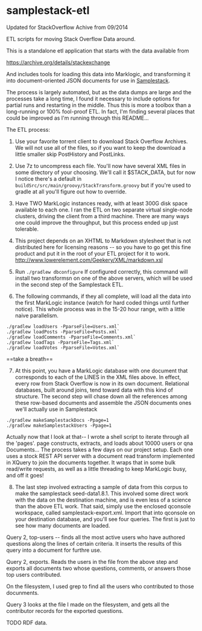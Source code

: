 samplestack-etl
===============

Updated for StackOverflow Achive from 09/2014

ETL scripts for moving Stack Overflow Data around.

This is a standalone etl application that starts with the data available 
from

https://archive.org/details/stackexchange

And includes tools for loading this data into Marklogic, and transforming
it into document-oriented JSON documents for use in [Samplestack](http://github.com/marklogic/marklogic-samplestack).

The process is largely automated, but as the data dumps are large and the
processes take a long time, I found it necessary to include options
for partial runs and restarting in the middle.  Thus this is more a toolbox
than a long-running or 100% fool-proof ETL.  In fact, I'm finding
several places that could be improved as I'm running through this README...

The ETL process:

1. Use your favorite torrent client to download Stack Overflow Archives.
   We will not use all of the files, so if you want to keep the download a 
   little smaller skip PostHistory and PostLinks.

2. Use 7z to uncompress each file.  You'll now have several XML files in 
   some directory of your choosing.  We'll call it $STACK_DATA, but for now 
   I notice there's a default in `buildSrc/src/main/groovy/StackTransform.groovy`
   but if you're used to gradle at all you'll figure out how to override.

3. Have TWO MarkLogic instances ready, with at least 300G disk space available to
   each one.  I ran the ETL on two separate virtual single-node clusters, driving
   the client from a third machine.  There are many ways one could improve the
   throughput, but this process ended up just tolerable.

4.  This project depends on an XHTML to Markdown stylesheet that is not
    distributed here for licensing reasons -- so you have to go get this fine
    product and put it in the root of your ETL project for it to work.
    http://www.lowerelement.com/Geekery/XML/markdown.xsl

5. Run `./gradlew dbconfigure`  If configured correctly, this command will
   install two transformsn on one of the above servers, which will be used in
   the second step of the Samplestack ETL.

6.  The following commands, if they all complete, will load all the data into 
   the first MarkLogic instance (watch for hard coded things until further notice).
   This whole process was in the 15-20 hour range, with a little naive parallelism.

```
./gradlew loadUsers -PparseFile=Users.xml`
./gradlew loadPosts -PparseFile=Posts.xml`
./gradlew loadComments -PparseFile=Comments.xml`
./gradlew loadTags -PparseFile=Tags.xml`
./gradlew loadVotes -PparseFile=Votes.xml`
```
 
==take a breath==

7.  At this point, you have a MarkLogic database with one document that
    corresponds to each of the LINES in the XML files above.  In effect, every
    row from Stack Overflow is now in its own document.  Relational databases,
    built around joins, tend toward data with this kind of structure.  The second
    step will chase down all the references among these row-based documents and
    assemble the JSON documents ones we'll actually use in Samplestack

```
./gradlew makeSamplestackDocs -Ppage=1
./gradlew makeSamplestackUsers -Ppage=1
```

Actually now that I look at that-- I wrote a shell script to iterate through
all the 'pages'.  page constructs, extracts, and loads about 10000 users or qna
Documents...  The process takes a few days on our project setup.  Each one uses
a stock REST API server with a document read transform implemented in XQuery to
join the documents together.  It wraps that in some bulk read/write requests,
as well as a little threading to keep MarkLogic busy, and off it goes!

8. The last step involved extracting a sample of data from this corpus to make
   the samplestack seed-data1.8.1.  This involved some direct work with the
   data on the destination machine, and is even less of a science than the above
   ETL work.  That said, simply use the enclosed qconsole workspace, called samplestack-export.xml.  Import that into qconsole on your destination database, and you'll see four queries.  The first is just to see how many documents are loaded.

Query 2, top-users -- finds all the most active users who have authored questions along the lines of certain criteria.  It inserts the results of this query into a document for furthre use.

Query 2, exports.  Reads the users in the file from the above step and exports all documents two whose questions, comments, or answers those top users contributed.

On the filesystem, I used grep to find all the users who contributed to those docunments.

Query 3 looks at the file I made on the filesystem, and gets all the contributor records for the exported questions.

TODO RDF data.
